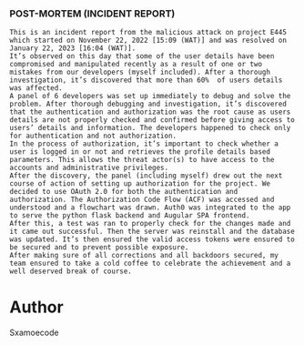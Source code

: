 ### POST-MORTEM (INCIDENT REPORT)
	This is an incident report from the malicious attack on project E445 which started on November 22, 2022 [15:09 (WAT)] and was resolved on January 22, 2023 [16:04 (WAT)].
	It’s observed on this day that some of the user details have been compromised and manipulated recently as a result of one or two mistakes from our developers (myself included). After a thorough investigation, it’s discovered that more than 60%  of users details was affected.
	A panel of 6 developers was set up immediately to debug and solve the problem. After thorough debugging and investigation, it’s discovered that the authentication and authorization was the root cause as users details are not properly checked and confirmed before giving access to users’ details and information. The developers happened to check only for authentication and not authorization.
	In the process of authorization, it’s important to check whether a user is logged in or not and retrieves the profile details based parameters. This allows the threat actor(s) to have access to the accounts and administrative privileges.
	After the discovery, the panel (including myself) drew out the next course of action of setting up authorization for the project. We decided to use OAuth 2.0 for both the authentication and authorization. The Authorization Code Flow (ACF) was accessed and understood and a flowchart was drawn. Auth0 was integrated to the app to serve the python flask backend and Augular SPA frontend.
	After this, a test was ran to properly check for the changes made and it came out successful. Then the server was reinstall and the database was updated. It’s then ensured the valid access tokens were ensured to be secured and to prevent possible exposure.
	After making sure of all corrections and all backdoors secured, my team ensured to take a cold coffee to celebrate the achievement and a well deserved break of course.

# Author
Sxamoecode

